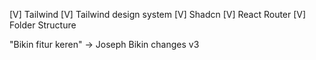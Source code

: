 [V] Tailwind
[V] Tailwind design system
[V] Shadcn
[V] React Router
[V] Folder Structure

"Bikin fitur keren" -> Joseph
Bikin changes v3



